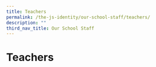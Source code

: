 ```yaml
---
title: Teachers
permalink: /the-js-identity/our-school-staff/teachers/
description: ""
third_nav_title: Our School Staff
---
```


# **Teachers**